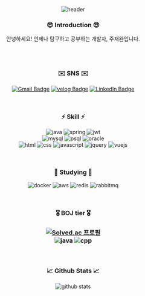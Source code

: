 <div align="center">
  
  ![header](https://capsule-render.vercel.app/api?type=waving&height=300&text=Hello,%20I'm%20Jaewan%20Joo&color=auto)
  
  <h3>😎 Introduction 😎</h3>
  안녕하세요! 언제나 탐구하고 공부하는 개발자, 주재완입니다.

  <br><br>
  <h3>✉️ SNS ✉️</h3>

  [![Gmail Badge](http://img.shields.io/badge/-Gmail-D14836?style=for-the-badge&logo=gmail&logoColor=white&link=mailto:jjw05015@gmail.com)](mailto:jjw05015@gmail.com)
  [![velog Badge](http://img.shields.io/badge/-velog-11B48A?style=for-the-badge&logo=velog&logoColor=white&link=https://velog.io/@red-sprout/posts)](https://velog.io/@red-sprout/posts)
  [![LinkedIn Badge](http://img.shields.io/badge/-LinkedIn-0072b1?style=for-the-badge&logo=linkedin&link=https://www.linkedin.com/in/%EC%9E%AC%EC%99%84-%EC%A3%BC-606762340/)](https://www.linkedin.com/in/%EC%9E%AC%EC%99%84-%EC%A3%BC-606762340/)

  <br>
  <h3>⚡ Skill ⚡</h3>
  
  ![java](https://img.shields.io/badge/Java-ED8B00?style=for-the-badge&logo=openjdk&logoColor=white)
  ![spring](https://img.shields.io/badge/Spring-6DB33F?style=for-the-badge&logo=spring&logoColor=white)
  ![jwt](https://img.shields.io/badge/json%20web%20tokens-323330?style=for-the-badge&logo=json-web-tokens&logoColor=pink)<br>
  ![mysql](https://img.shields.io/badge/MySQL-005C84?style=for-the-badge&logo=mysql&logoColor=white)
  ![psql](https://img.shields.io/badge/PostgreSQL-316192?style=for-the-badge&logo=postgresql&logoColor=white)
  ![oracle](https://img.shields.io/badge/Oracle-F80000?style=for-the-badge&logo=Oracle&logoColor=white)<br>
  ![html](https://img.shields.io/badge/HTML5-E34F26?style=for-the-badge&logo=html5&logoColor=white)
  ![css](https://img.shields.io/badge/CSS-239120?&style=for-the-badge&logo=css3&logoColor=white)
  ![javascript](https://img.shields.io/badge/JavaScript-F7DF1E?style=for-the-badge&logo=JavaScript&logoColor=white)
  ![jquery](https://img.shields.io/badge/jQuery-0769AD?style=for-the-badge&logo=jquery&logoColor=white)
  ![vuejs](https://img.shields.io/badge/Vue.js-35495E?style=for-the-badge&logo=vue.js&logoColor=4FC08D)

  <br>
  <h3>📖 Studying 📖</h3>

  ![docker](https://img.shields.io/badge/docker-%230db7ed.svg?style=for-the-badge&logo=docker&logoColor=white)
  ![aws](https://img.shields.io/badge/Amazon_AWS-232F3E?style=for-the-badge&logo=amazon-aws&logoColor=white)
  ![redis](https://img.shields.io/badge/redis-%23DD0031.svg?&style=for-the-badge&logo=redis&logoColor=white)
  ![rabbitmq](https://img.shields.io/badge/rabbitmq-%23FF6600.svg?&style=for-the-badge&logo=rabbitmq&logoColor=white)

  <br>
  <h3>🎖️ BOJ tier 🎖️<h3>
    
  [![Solved.ac 프로필](http://mazassumnida.wtf/api/v2/generate_badge?boj=sprout6626)](https://solved.ac/sprout6626)<br>
  ![java](https://img.shields.io/badge/Java-ED8B00?style=for-the-badge&logo=openjdk&logoColor=white)
  ![cpp](	https://img.shields.io/badge/C%2B%2B-00599C?style=for-the-badge&logo=c%2B%2B&logoColor=white)

  <br>
  <h3>📈 Github Stats 📈</h3>
  
  ![github stats](https://github-readme-stats.vercel.app/api?username=red-sprout&show_icons=true)
  
</div>
